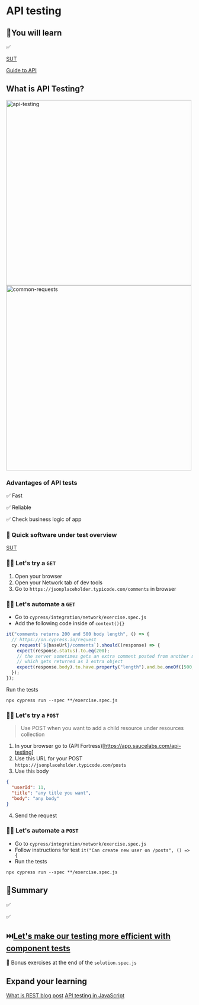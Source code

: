 # API testing

## 🧠You will learn

✅

[SUT](https://jsonplaceholder.cypress.io/)

[Guide to API](https://jsonplaceholder.typicode.com/guide/)

## What is API Testing?

<img src="https://tse1.mm.bing.net/th?id=OIP.ASpOoqkLWHODifb7T4f2twHaD4&pid=Api" alt="api-testing" width="500"/>

<img src="https://ryancraven.tech/wp-content/uploads/2020/05/commonAPIs-1.png" alt="common-requests" width="500"/>

### Advantages of API tests

✅ Fast

✅ Reliable

✅ Check business logic of app

### 👀 Quick software under test overview

[SUT](https://jsonplaceholder.typicode.com/)

### 🏋️‍♀️ Let's try a `GET`

1. Open your browser
2. Open your Network tab of dev tools
3. Go to `https://jsonplaceholder.typicode.com/comments` in browser

### 🏋️‍♀️ Let's automate a `GET`

- Go to `cypress/integration/network/exercise.spec.js`
- Add the following code inside of `context(){}`

```js
it("comments returns 200 and 500 body length", () => {
  // https://on.cypress.io/request
  cy.request(`${baseUrl}/comments`).should((response) => {
    expect(response.status).to.eq(200);
    // the server sometimes gets an extra comment posted from another machine
    // which gets returned as 1 extra object
    expect(response.body).to.have.property("length").and.be.oneOf([500, 501]);
  });
});
```

Run the tests

`npx cypress run --spec **/exercise.spec.js`

### 🏋️‍♀️ Let's try a `POST`

> Use POST when you want to add a child resource under resources collection

1. In your browser go to (API Fortress)[https://app.saucelabs.com/api-testing]
2. Use this URL for your POST `https://jsonplaceholder.typicode.com/posts`
3. Use this body

```json
{
  "userId": 11,
  "title": "any title you want",
  "body": "any body"
}
```

4. Send the request

### 🏋️‍♀️ Let's automate a `POST`

- Go to `cypress/integration/network/exercise.spec.js`
- Follow instructions for test `it("Can create new user on /posts", () => {`
- Run the tests

`npx cypress run --spec **/exercise.spec.js`

## 📝Summary

✅

✅

## ⏭️[Let's make our testing more efficient with component tests](./COMPONENT-TESTS.md)

🎁 Bonus exercises at the end of the `solution.spec.js`

## Expand your learning

[What is REST blog post](https://restfulapi.net/)
[API testing in JavaScript](https://testautomationu.applitools.com/javascript-api-testing/)
